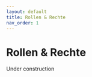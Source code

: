 ```yaml
---
layout: default
title: Rollen & Rechte
nav_order: 1
---
```


# Rollen & Rechte 

Under construction
